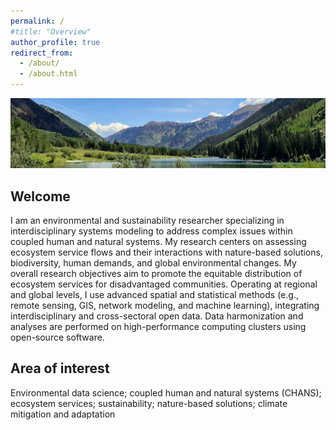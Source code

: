 ```yaml
---
permalink: /
#title: "Overview"
author_profile: true
redirect_from: 
  - /about/
  - /about.html
---
```

![background](../images/background_rd.jpg)

## Welcome

I am an environmental and sustainability researcher specializing in interdisciplinary systems modeling to address complex issues within coupled human and natural systems. My research centers on assessing ecosystem service flows and their interactions with nature-based solutions, biodiversity, human demands, and global environmental changes. My overall research objectives aim to promote the equitable distribution of ecosystem services for disadvantaged communities. Operating at regional and global levels, I use advanced spatial and statistical methods (e.g., remote sensing, GIS, network modeling, and machine learning), integrating interdisciplinary and cross-sectoral open data. Data harmonization and analyses are performed on high-performance computing clusters using open-source software.

## Area of interest

Environmental data science; coupled human and natural systems (CHANS); ecosystem services; sustainability; nature-based solutions; climate mitigation and adaptation
